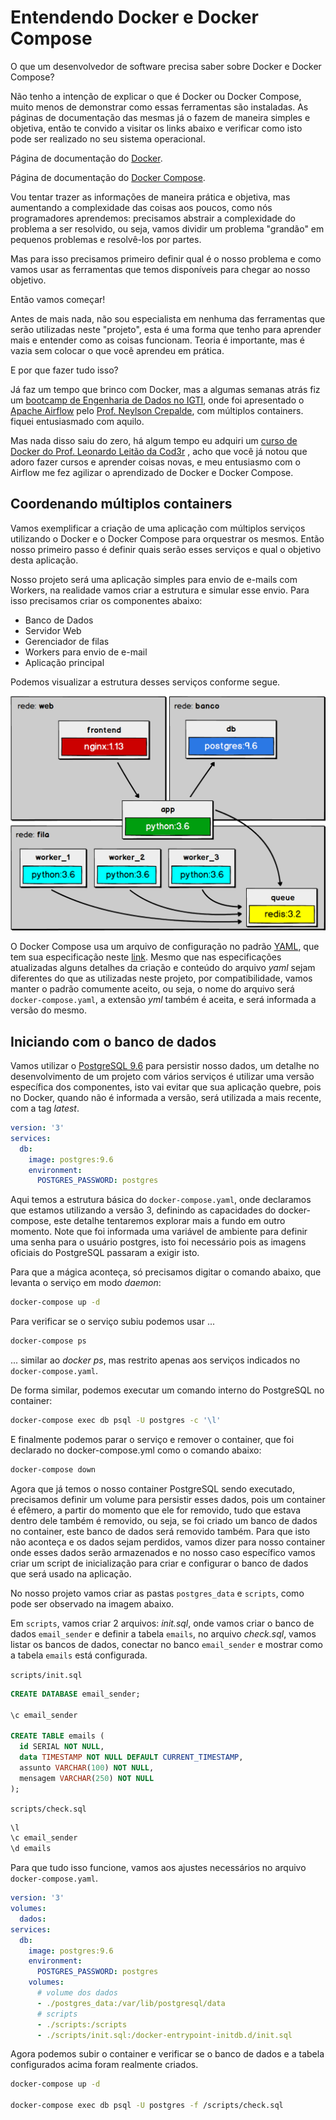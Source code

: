 # Entendendo Docker e Docker Compose

O que um desenvolvedor de software precisa saber sobre Docker e Docker Compose?

Não tenho a intenção de explicar o que é Docker ou Docker Compose, muito menos de demonstrar como essas ferramentas são instaladas. As páginas de documentação das mesmas já o fazem de maneira simples e objetiva, então te convido a visitar os links abaixo e verificar como isto pode ser realizado no seu sistema operacional.

Página de documentação do [Docker](https://docs.docker.com/).

Página de documentação do [Docker Compose](https://docs.docker.com/compose/).

Vou tentar trazer as informações de maneira prática e objetiva, mas aumentando a complexidade das coisas aos poucos, como nós programadores aprendemos: precisamos abstrair a complexidade do problema a ser resolvido, ou seja, vamos dividir um problema "grandão" em pequenos problemas e resolvê-los por partes.

Mas para isso precisamos primeiro definir qual é o nosso problema e como vamos usar as ferramentas que temos disponíveis para chegar ao nosso objetivo.

Então vamos começar!

Antes de mais nada, não sou especialista em nenhuma das ferramentas que serão utilizadas neste "projeto", esta é uma forma que tenho para aprender mais e entender como as coisas funcionam. Teoria é importante, mas é vazia sem colocar o que você aprendeu em prática. 

E por que fazer tudo isso? 

Já faz um tempo que brinco com Docker, mas a algumas semanas atrás fiz um [bootcamp de Engenharia de Dados no IGTI](https://www.igti.com.br/custom/engenharia-de-dados/), onde foi apresentado o [Apache Airflow](https://airflow.apache.org/) pelo [Prof. Neylson Crepalde](https://www.linkedin.com/in/neylsoncrepalde/), com múltiplos containers. fiquei entusiasmado com aquilo.

Mas nada disso saiu do zero, há algum tempo eu adquiri um [curso de Docker do Prof. Leonardo Leitão da Cod3r](https://www.cod3r.com.br/courses/docker) , acho que você já notou que adoro fazer cursos e aprender coisas novas, e meu entusiasmo com o Airflow me fez agilizar o aprendizado de Docker e Docker Compose.

## Coordenando múltiplos containers

Vamos exemplificar a criação de uma aplicação com múltiplos serviços utilizando o Docker e o Docker Compose para orquestrar os mesmos. Então nosso primeiro passo é definir quais serão esses serviços e qual o objetivo desta aplicação.

Nosso projeto será uma aplicação simples para envio de e-mails com Workers, na realidade vamos criar a estrutura e simular esse envio. Para isso precisamos criar os componentes abaixo:

* Banco de Dados
* Servidor Web
* Gerenciador de filas
* Workers para envio de e-mail
* Aplicação principal

Podemos visualizar a estrutura desses serviços conforme segue.

![Componentes](images/app-docker-compose.png)

O Docker Compose usa um arquivo de configuração no padrão [YAML](https://yaml.org), que tem sua especificação neste [link](https://github.com/compose-spec/compose-spec/blob/master/spec.md). Mesmo que nas especificações atualizadas alguns detalhes da criação e conteúdo do arquivo *yaml* sejam diferentes do que as utilizadas neste projeto, por compatibilidade, vamos manter o padrão comumente aceito, ou seja, o nome do arquivo será `docker-compose.yaml`, a extensão *yml* também é aceita, e será informada a versão do mesmo.

## Iniciando com o banco de dados

Vamos utilizar o [PostgreSQL 9.6](https://hub.docker.com/_/postgres) para persistir nosso dados, um detalhe no desenvolvimento de um projeto com vários serviços é utilizar uma versão específica dos componentes, isto vai evitar que sua aplicação quebre, pois no Docker, quando não é informada a versão, será utilizada a mais recente, com a tag *latest*.

```yaml
version: '3'
services:
  db:
    image: postgres:9.6
    environment:
      POSTGRES_PASSWORD: postgres
```
Aqui temos a estrutura básica do `docker-compose.yaml`, onde declaramos que estamos utilizando a versão 3, definindo as capacidades do docker-compose, este detalhe tentaremos explorar mais a fundo em outro momento. Note que foi informada uma variável de ambiente para definir uma senha para o usuário postgres, isto foi necessário pois as imagens oficiais do PostgreSQL passaram a exigir isto.

Para que a mágica aconteça, só precisamos digitar o comando abaixo, que levanta o serviço em modo *daemon*:

```bash
docker-compose up -d
```

Para verificar se o serviço subiu podemos usar ...

```bash
docker-compose ps
```

... similar ao *docker ps*, mas restrito apenas aos serviços indicados no `docker-compose.yaml`.

De forma similar, podemos executar um comando interno do PostgreSQL no container:

```bash
docker-compose exec db psql -U postgres -c '\l'
```

E finalmente podemos parar o serviço e remover o container, que foi declarado no docker-compose.yml como o comando abaixo:

```bash
docker-compose down
```

Agora que já temos o nosso container PostgreSQL sendo executado, precisamos definir um volume para persistir esses dados, pois um container é efêmero, a partir do momento que ele for removido, tudo que estava dentro dele também é removido, ou seja, se foi criado um banco de dados no container, este banco de dados será removido também.
Para que isto não aconteça e os dados sejam perdidos, vamos dizer para nosso container onde esses dados serão armazenados e no nosso caso específico vamos criar um script de inicialização para criar e configurar o banco de dados que será usado na aplicação.

No nosso projeto vamos criar as pastas `postgres_data` e `scripts`, como pode ser observado na imagem abaixo.


Em `scripts`, vamos criar 2 arquivos: *init.sql*, onde vamos criar o banco de dados `email_sender` e definir a tabela `emails`, no arquivo *check.sql*, vamos listar os bancos de dados, conectar no banco `email_sender` e mostrar como a tabela `emails` está configurada.

`scripts/init.sql`
```sql
CREATE DATABASE email_sender;

\c email_sender

CREATE TABLE emails (
  id SERIAL NOT NULL,
  data TIMESTAMP NOT NULL DEFAULT CURRENT_TIMESTAMP,
  assunto VARCHAR(100) NOT NULL,
  mensagem VARCHAR(250) NOT NULL
);
```

`scripts/check.sql`
```sql
\l
\c email_sender
\d emails
```

Para que tudo isso funcione, vamos aos ajustes necessários no arquivo `docker-compose.yaml`.

```yaml
version: '3'
volumes:
  dados:
services:
  db:
    image: postgres:9.6
    environment:
      POSTGRES_PASSWORD: postgres
    volumes:
      # volume dos dados
      - ./postgres_data:/var/lib/postgresql/data
      # scripts
      - ./scripts:/scripts
      - ./scripts/init.sql:/docker-entrypoint-initdb.d/init.sql
```

Agora podemos subir o container e verificar se o banco de dados e a tabela configurados acima foram realmente criados.

```bash
docker-compose up -d

docker-compose exec db psql -U postgres -f /scripts/check.sql
```
